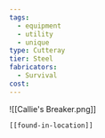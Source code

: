 ```yaml
---
tags:
  - equipment
  - utility
  - unique
type: Cutteray
tier: Steel
fabricators:
  - Survival
cost:
---
```

![[Callie's Breaker.png]]
```meta-bind-embed
[[found-in-location]]
```